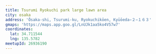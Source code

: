```yaml
---
title: Tsurumi Ryokuchi park large lawn area
city: osaka
address: 'Ōsaka-shi, Tsurumi-ku, Ryokuchikōen, Kyūōeda−２−１６３'
gmaps: 'https://maps.app.goo.gl/LnUJk1aa5ko4V57w7'
coordinates:
  lat: 34.711544
  lng: 135.5782
meetupId: 26936190
---
```



